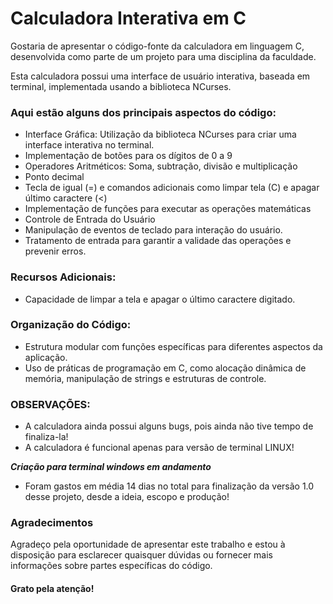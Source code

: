 # Calculadora Interativa em C
Gostaria de apresentar o código-fonte da calculadora em linguagem C, desenvolvida como parte de um projeto para uma disciplina da faculdade.

Esta calculadora possui uma interface de usuário interativa, baseada em terminal, implementada usando a biblioteca NCurses. 

### Aqui estão alguns dos principais aspectos do código: 
- Interface Gráfica: Utilização da biblioteca NCurses para criar uma interface interativa no terminal. 
- Implementação de botões para os dígitos de 0 a 9
- Operadores Aritméticos: Soma, subtração, divisão e multiplicação 
- Ponto decimal
- Tecla de igual (=) e comandos adicionais como limpar tela (C) e apagar último caractere (<)
- Implementação de funções para executar as operações matemáticas
- Controle de Entrada do Usuário 
- Manipulação de eventos de teclado para interação do usuário. 
- Tratamento de entrada para garantir a validade das operações e prevenir erros. 

### Recursos Adicionais:

- Capacidade de limpar a tela e apagar o último caractere digitado. 

### Organização do Código: 

- Estrutura modular com funções específicas para diferentes aspectos da aplicação. 
- Uso de práticas de programação em C, como alocação dinâmica de memória, manipulação de strings e estruturas de controle. 


### OBSERVAÇÕES:
- A calculadora ainda possui alguns bugs, pois ainda não tive tempo de finaliza-la! 
- A calculadora é funcional apenas para versão de terminal LINUX! 

***Criação para terminal windows em andamento***

- Foram gastos em média 14 dias no total para finalização da versão 1.0 desse projeto, desde a ideia, escopo e produção!

### Agradecimentos
Agradeço pela oportunidade de apresentar este trabalho e estou à disposição para esclarecer quaisquer dúvidas ou fornecer mais informações sobre partes específicas do código. 

#### Grato pela atenção!
